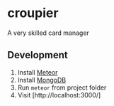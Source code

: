 # croupier
A very skilled card manager

## Development

1. Install [Meteor](https://www.meteor.com/install)
2. Install [MongoDB](https://www.mongodb.org/)
3. Run `meteor` from project folder
4. Visit [http://localhost:3000/]
